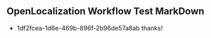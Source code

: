 ## OpenLocalization Workflow Test MarkDown
* 1df2fcea-1d6e-469b-896f-2b96de57a8ab thanks!

<!--HONumber=Aug16_HO3-->


